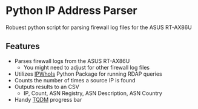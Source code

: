 # Python IP Address Parser
Robuest python script for parsing firewall log files for the ASUS RT-AX86U

## Features
* Parses firewall logs from the ASUS RT-AX86U
  - You might need to adjust for other firewall log files
* Utilizes [IPWhoIs](https://pypi.org/project/ipwhois/) Python Package for running RDAP queries
* Counts the number of times a source IP is found
* Outputs results to an CSV
  - IP, Count, ASN Registry, ASN Description, ASN Country
* Handy [TQDM](https://tqdm.github.io/) progress bar
